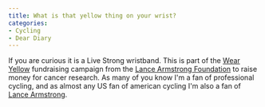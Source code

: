 ```yaml
---
title: What is that yellow thing on your wrist?
categories:
- Cycling
- Dear Diary
---
```


If you are curious it is a Live Strong wristband. This is part of the [Wear Yellow](http://www.nike.com/wearyellow/index_f.html) fundraising campaign from the [Lance Armstrong Foundation](http://www.laf.org/) to raise money for cancer research. As many of you know I'm a fan of professional cycling, and as almost any US fan of american cycling I'm also a fan of [Lance Armstrong](http://www.lancearmstrong.com/).
